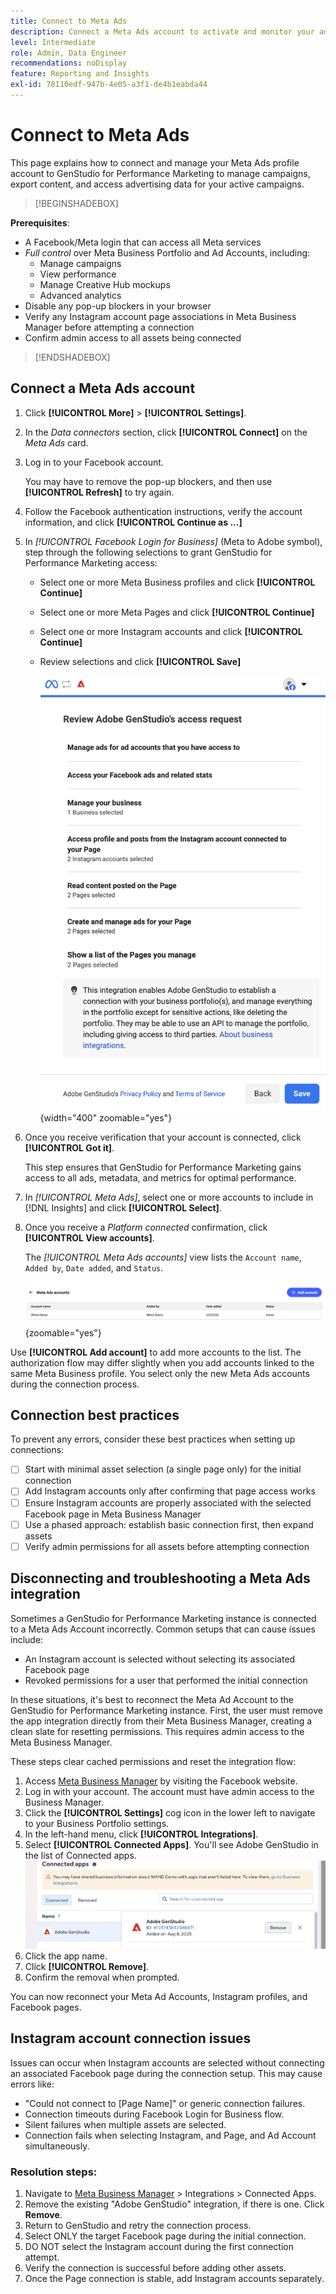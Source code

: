 ```yaml
---
title: Connect to Meta Ads
description: Connect a Meta Ads account to activate and monitor your ads and media with Adobe GenStudio for Performance Marketing.
level: Intermediate
role: Admin, Data Engineer
recommendations: noDisplay
feature: Reporting and Insights
exl-id: 78110edf-947b-4e05-a3f1-de4b1eabda44
---
```

# Connect to Meta Ads

This page explains how to connect and manage your Meta Ads profile account to GenStudio for Performance Marketing to manage campaigns, export content, and access advertising data for your active campaigns.

>[!BEGINSHADEBOX]

**Prerequisites**:

- A Facebook/Meta login that can access all Meta services
- _Full control_ over Meta Business Portfolio and Ad Accounts, including:
  - Manage campaigns
  - View performance
  - Manage Creative Hub mockups
  - Advanced analytics
- Disable any pop-up blockers in your browser
- Verify any Instagram account page associations in Meta Business Manager before attempting a connection
- Confirm admin access to all assets being connected

>[!ENDSHADEBOX]

## Connect a Meta Ads account

1. Click **[!UICONTROL More]** > **[!UICONTROL Settings]**.

1. In the _Data connectors_ section, click **[!UICONTROL Connect]** on the _Meta Ads_ card.

1. Log in to your Facebook account.

   You may have to remove the pop-up blockers, and then use **[!UICONTROL Refresh]** to try again.

1. Follow the Facebook authentication instructions, verify the account information, and click **[!UICONTROL Continue as ...]**

1. In _[!UICONTROL Facebook Login for Business]_ (Meta to Adobe symbol), step through the following selections to grant GenStudio for Performance Marketing access:

   - Select one or more Meta Business profiles and click **[!UICONTROL Continue]**
   - Select one or more Meta Pages and click **[!UICONTROL Continue]**
   - Select one or more Instagram accounts and click **[!UICONTROL Continue]**
   - Review selections and click **[!UICONTROL Save]**

     ![Review selections](/help/assets/meta/meta-review-selections.png "Review selections"){width="400" zoomable="yes"}

1. Once you receive verification that your account is connected, click **[!UICONTROL Got it]**.

   This step ensures that GenStudio for Performance Marketing gains access to all ads, metadata, and metrics for optimal performance.

1. In _[!UICONTROL Meta Ads]_, select one or more accounts to include in [!DNL Insights] and click **[!UICONTROL Select]**.

1. Once you receive a _Platform connected_ confirmation, click **[!UICONTROL View accounts]**.

   The _[!UICONTROL Meta Ads accounts]_ view lists the `Account name`, `Added by`, `Date added`, and `Status`.

   ![Meta accounts list](/help/assets/meta/meta-accounts-list.png "List of connected Meta accounts"){zoomable="yes"}

Use **[!UICONTROL Add account]** to add more accounts to the list. The authorization flow may differ slightly when you add accounts linked to the same Meta Business profile. You select only the new Meta Ads accounts during the connection process.

## Connection best practices

To prevent any errors, consider these best practices when setting up connections:

- [ ] Start with minimal asset selection (a single page only) for the initial connection
- [ ] Add Instagram accounts only after confirming that page access works
- [ ] Ensure Instagram accounts are properly associated with the selected Facebook page in Meta Business Manager
- [ ] Use a phased approach: establish basic connection first, then expand assets
- [ ] Verify admin permissions for all assets before attempting connection

## Disconnecting and troubleshooting a Meta Ads integration

Sometimes a GenStudio for Performance Marketing instance is connected to a Meta Ads Account incorrectly. Common setups that can cause issues include:

- An Instagram account is selected without selecting its associated Facebook page
- Revoked permissions for a user that performed the initial connection

In these situations, it's best to reconnect the Meta Ad Account to the GenStudio for Performance Marketing instance. First, the user must remove the app integration directly from their Meta Business Manager, creating a clean slate for resetting permissions. This requires admin access to the Meta Business Manager. 

These steps clear cached permissions and reset the integration flow:

1. Access [Meta Business Manager](https://business.facebook.com) by visiting the Facebook website.
1. Log in with your account. The account must have admin access to the Business Manager.
1. Click the **[!UICONTROL Settings]** cog icon in the lower left to navigate to your Business Portfolio settings.
1. In the left-hand menu, click **[!UICONTROL Integrations]**.
1. Select **[!UICONTROL Connected Apps]**. You'll see Adobe GenStudio in the list of Connected apps. 
![Meta Business Manager Connected Apps](./meta-connected-apps.png "Meta Business Manager Connected Apps pane")
1. Click the app name.
1. Click **[!UICONTROL Remove]**.
1. Confirm the removal when prompted.

You can now reconnect your Meta Ad Accounts, Instagram profiles, and Facebook pages.

## Instagram account connection issues

Issues can occur when Instagram accounts are selected without connecting an associated Facebook page during the connection setup. This may cause errors like:

- "Could not connect to [Page Name]" or generic connection failures.
- Connection timeouts during Facebook Login for Business flow.
- Silent failures when multiple assets are selected.
- Connection fails when selecting Instagram, and Page, and Ad Account simultaneously.

### Resolution steps:

1. Navigate to [Meta Business Manager](https://business.facebook.com) > Integrations > Connected Apps.
1. Remove the existing "Adobe GenStudio" integration, if there is one. Click **Remove**.
1. Return to GenStudio and retry the connection process.
1. Select ONLY the target Facebook page during the initial connection.
1. DO NOT select the Instagram account during the first connection attempt.
1. Verify the connection is successful before adding other assets.
1. Once the Page connection is stable, add Instagram accounts separately.


